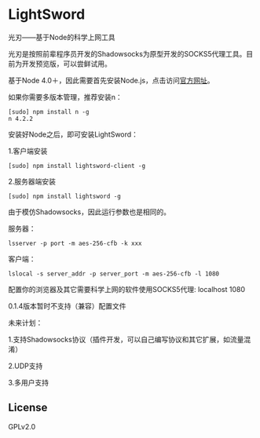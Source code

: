 # LightSword

光刃——基于Node的科学上网工具

光刃是按照前辈程序员开发的Shadowsocks为原型开发的SOCKS5代理工具。目前为开发预览版，可以尝鲜试用。

基于Node 4.0＋，因此需要首先安装Node.js，点击访问[官方网址](https://nodejs.org)。

如果你需要多版本管理，推荐安装n：
```
[sudo] npm install n -g
n 4.2.2
```

安装好Node之后，即可安装LightSword：

1.客户端安装
```
[sudo] npm install lightsword-client -g
```
2.服务器端安装
```
[sudo] npm install lightsword -g
```

由于模仿Shadowsocks，因此运行参数也是相同的。

服务器：
```
lsserver -p port -m aes-256-cfb -k xxx
```

客户端：
```
lslocal -s server_addr -p server_port -m aes-256-cfb -l 1080
```

配置你的浏览器及其它需要科学上网的软件使用SOCKS5代理: localhost 1080


0.1.4版本暂时不支持（兼容）配置文件

未来计划：

1.支持Shadowsocks协议（插件开发，可以自己编写协议和其它扩展，如流量混淆）

2.UDP支持

3.多用户支持

License
---
GPLv2.0